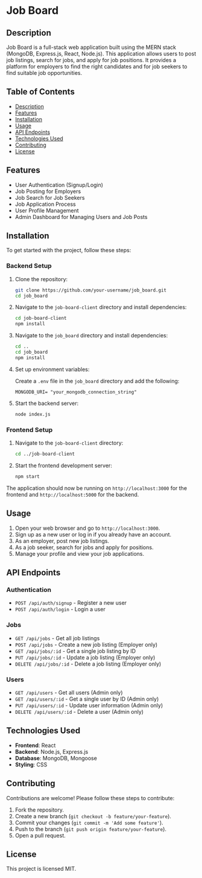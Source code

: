 # Job Board

## Description

Job Board is a full-stack web application built using the MERN stack (MongoDB, Express.js, React, Node.js). This application allows users to post job listings, search for jobs, and apply for job positions. It provides a platform for employers to find the right candidates and for job seekers to find suitable job opportunities.

## Table of Contents

- [Description](#description)
- [Features](#features)
- [Installation](#installation)
- [Usage](#usage)
- [API Endpoints](#api-endpoints)
- [Technologies Used](#technologies-used)
- [Contributing](#contributing)
- [License](#license)

## Features

- User Authentication (Signup/Login)
- Job Posting for Employers
- Job Search for Job Seekers
- Job Application Process
- User Profile Management
- Admin Dashboard for Managing Users and Job Posts

## Installation

To get started with the project, follow these steps:

### Backend Setup

1. Clone the repository:

    ```sh
    git clone https://github.com/your-username/job_board.git
    cd job_board
    ```

2. Navigate to the `job-board-client` directory and install dependencies:

    ```sh
    cd job-board-client
    npm install
    ```

3. Navigate to the `job_board` directory and install dependencies:

    ```sh
    cd ..
    cd job_board
    npm install
    ```

4. Set up environment variables:

    Create a `.env` file in the `job_board` directory and add the following:

    ```env
    MONGODB_URI= "your_mongodb_connection_string"
    ```

5. Start the backend server:

    ```sh
    node index.js
    ```

### Frontend Setup

1. Navigate to the `job-board-client` directory:

    ```sh
    cd ../job-board-client
    ```

2. Start the frontend development server:

    ```sh
    npm start
    ```

The application should now be running on `http://localhost:3000` for the frontend and `http://localhost:5000` for the backend.

## Usage

1. Open your web browser and go to `http://localhost:3000`.
2. Sign up as a new user or log in if you already have an account.
3. As an employer, post new job listings.
4. As a job seeker, search for jobs and apply for positions.
5. Manage your profile and view your job applications.

## API Endpoints

### Authentication

- `POST /api/auth/signup` - Register a new user
- `POST /api/auth/login` - Login a user

### Jobs

- `GET /api/jobs` - Get all job listings
- `POST /api/jobs` - Create a new job listing (Employer only)
- `GET /api/jobs/:id` - Get a single job listing by ID
- `PUT /api/jobs/:id` - Update a job listing (Employer only)
- `DELETE /api/jobs/:id` - Delete a job listing (Employer only)

### Users

- `GET /api/users` - Get all users (Admin only)
- `GET /api/users/:id` - Get a single user by ID (Admin only)
- `PUT /api/users/:id` - Update user information (Admin only)
- `DELETE /api/users/:id` - Delete a user (Admin only)

## Technologies Used

- **Frontend**: React
- **Backend**: Node.js, Express.js
- **Database**: MongoDB, Mongoose
- **Styling**: CSS

## Contributing

Contributions are welcome! Please follow these steps to contribute:

1. Fork the repository.
2. Create a new branch (`git checkout -b feature/your-feature`).
3. Commit your changes (`git commit -m 'Add some feature'`).
4. Push to the branch (`git push origin feature/your-feature`).
5. Open a pull request.

## License

This project is licensed MIT.
